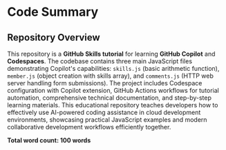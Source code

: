 # Code Summary

## Repository Overview

This repository is a **GitHub Skills tutorial** for learning **GitHub Copilot** and **Codespaces**. The codebase contains three main JavaScript files demonstrating Copilot's capabilities: `skills.js` (basic arithmetic function), `member.js` (object creation with skills array), and `comments.js` (HTTP web server handling form submissions). The project includes Codespace configuration with Copilot extension, GitHub Actions workflows for tutorial automation, comprehensive technical documentation, and step-by-step learning materials. This educational repository teaches developers how to effectively use AI-powered coding assistance in cloud development environments, showcasing practical JavaScript examples and modern collaborative development workflows efficiently together.

**Total word count: 100 words**